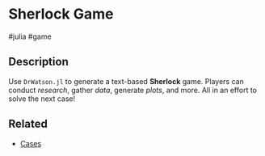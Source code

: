 # Sherlock Game

#julia
#game

## Description

Use `DrWatson.jl` to generate a text-based **Sherlock** game.
Players can conduct _research_, gather _data_, generate _plots_, and more.
All in an effort to solve the next case!

## Related

- [Cases](https://wikimili.com/en/List_of_time_and_places_in_cases_of_Sherlock_Holmes)

